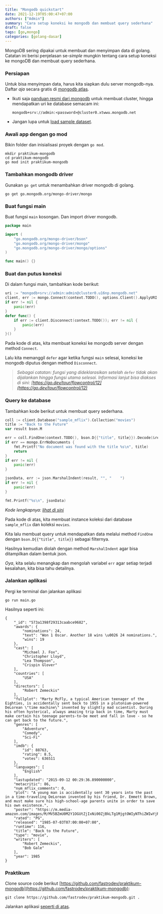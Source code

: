 ```yaml
---
title: "Mongodb quickstart"
date: 2021-12-19T05:00:47+07:00
authors: ["Admin"]
summary: "Cara setup koneksi ke mongodb dan membuat query sederhana"
draft: false
tags: [go,mongo]
categories: [golang-dasar]
---
```


MongoDB sering dipakai untuk membuat dan menyimpan data di golang. Catatan ini berisi penjelasan se-*simple* mungkin tentang cara setup koneksi ke mongoDB dan membuat query sederhana.

### Persiapan

Untuk bisa menyimpan data, harus kita siapkan dulu server mongodb-nya. Daftar *aja* secara gratis di [mongodb atlas](https://www.mongodb.com/cloud/atlas/register). 

- Ikuti saja [panduan resmi dari mongodb](https://docs.mongodb.com/drivers/go/current/quick-start/#create-a-mongodb-cluster) untuk membuat cluster, hingga mendapatkan uri ke database semacam ini: 

    ```shell
    mongodb+srv://admin:<password>@cluster0.xtwwu.mongodb.net
    ```
- Jangan lupa untuk [load sample dataset](https://docs.atlas.mongodb.com/sample-data/available-sample-datasets/).

### Awali app dengan go mod

Bikin folder dan inisialisasi proyek dengan `go mod`.

```shell
mkdir praktikum-mongodb
cd praktikum-mongodb
go mod init praktikum-mongodb
```

### Tambahkan mongodb driver

Gunakan `go get` untuk menambahkan driver mongodb di golang.
```shell
go get go.mongodb.org/mongo-driver/mongo
```

### Buat fungsi main
Buat fungsi `main` kosongan. Dan import driver mongodb.
```go
package main

import (
	"go.mongodb.org/mongo-driver/bson"
	"go.mongodb.org/mongo-driver/mongo"
	"go.mongodb.org/mongo-driver/mongo/options"
)

func main() {}
```

### Buat dan putus koneksi
Di dalam fungsi main, tambahkan kode berikut:
```go
uri := "mongodb+srv://admin:admin@cluster0.u16np.mongodb.net"
client, err := mongo.Connect(context.TODO(), options.Client().ApplyURI(uri))
if err != nil {
    panic(err)
}
defer func() {
    if err := client.Disconnect(context.TODO()); err != nil {
        panic(err)
    }
}()
```
Pada kode di atas, kita membuat koneksi ke mongodb server dengan method `Connect`. 

Lalu kita memanggil `defer` agar ketika fungsi `main` selesai, koneksi ke mongodb diputus dengan method `Disconnect`.

> *Sebagai catatan: fungsi yang dideklarasikan setelah `defer` tidak akan dijalankan hingga fungsi utama selesai. Informasi lanjut bisa diakses di sini: [https://go.dev/tour/flowcontrol/12](https://go.dev/tour/flowcontrol/12)*

### Query ke database
Tambahkan kode berikut untuk membuat query sederhana.
```go
coll := client.Database("sample_mflix").Collection("movies")
title := "Back to the Future"
var result bson.M

err = coll.FindOne(context.TODO(), bson.D{{"title", title}}).Decode(&result)
if err == mongo.ErrNoDocuments {
    fmt.Printf("No document was found with the title %s\n", title)
    return
}
if err != nil {
    panic(err)
}

jsonData, err := json.MarshalIndent(result, "", "    ")
if err != nil {
    panic(err)
}

fmt.Printf("%s\n", jsonData)
```
*Kode lengkapnya: [lihat di sini](https://gist.github.com/ynwd/0d1454fd137ef6f8526f32ee84d35166)*

Pada kode di atas, kita membuat instance koleksi dari database `sample_mflix` dan koleksi `movies`. 

Kita lalu membuat query untuk mendapatkan data melalui method `FindOne` dengan  `bson.D{{"title", title}}` sebagai filternya.

Hasilnya kemudian diolah dengan method `MarshalIndent` agar bisa ditampilkan dalam bentuk json.

*Oya*, kita selalu menangkap dan mengolah variabel `err` agar setiap terjadi kesalahan, kita bisa tahu detailnya.

### Jalankan aplikasi
Pergi ke terminal dan jalankan aplikasi
```shell
go run main.go
```
Hasilnya seperti ini:
```shell
{
    "_id": "573a1398f29313caabce9682",
    "awards": {
        "nominations": 24,
        "text": "Won 1 Oscar. Another 18 wins \u0026 24 nominations.",
        "wins": 19
    },
    "cast": [
        "Michael J. Fox",
        "Christopher Lloyd",
        "Lea Thompson",
        "Crispin Glover"
    ],
    "countries": [
        "USA"
    ],
    "directors": [
        "Robert Zemeckis"
    ],
    "fullplot": "Marty McFly, a typical American teenager of the Eighties, is accidentally sent back to 1955 in a plutonium-powered DeLorean \"time machine\" invented by slightly mad scientist. During his often hysterical, always amazing trip back in time, Marty must make certain his teenage parents-to-be meet and fall in love - so he can get back to the future.",
    "genres": [
        "Adventure",
        "Comedy",
        "Sci-Fi"
    ],
    "imdb": {
        "id": 88763,
        "rating": 8.5,
        "votes": 636511
    },
    "languages": [
        "English"
    ],
    "lastupdated": "2015-09-12 00:29:36.890000000",
    "metacritic": 86,
    "num_mflix_comments": 0,
    "plot": "A young man is accidentally sent 30 years into the past in a time-traveling DeLorean invented by his friend, Dr. Emmett Brown, and must make sure his high-school-age parents unite in order to save his own existence.",
    "poster": "https://m.media-amazon.com/images/M/MV5BZmU0M2Y1OGUtZjIxNi00ZjBkLTg1MjgtOWIyNThiZWIwYjRiXkEyXkFqcGdeQXVyMTQxNzMzNDI@._V1_SY1000_SX677_AL_.jpg",
    "rated": "PG",
    "released": "1985-07-03T07:00:00+07:00",
    "runtime": 116,
    "title": "Back to the Future",
    "type": "movie",
    "writers": [
        "Robert Zemeckis",
        "Bob Gale"
    ],
    "year": 1985
}
```

### Praktikum
Clone source code berikut [https://github.com/fastrodev/praktikum-mongodb](https://github.com/fastrodev/praktikum-mongodb):
```shell
git clone https://github.com/fastrodev/praktikum-mongodb.git .
```

Jalankan aplikasi [seperti di atas](#jalankan-aplikasi).








